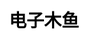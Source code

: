 ---
title: 电子木鱼
layout: wooden_fish
description: 敲电子木鱼，享宁静人生.
js: ["js/game/wooden_fish/wooden_fish.js"]
css: ["css/game/wooden_fish/wooden_fish.css"]
---
